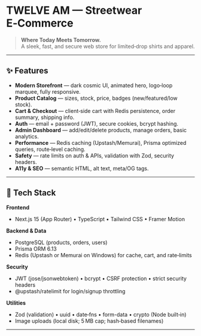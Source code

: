 # TWELVE AM — Streetwear E‑Commerce

> **Where Today Meets Tomorrow.**  
> A sleek, fast, and secure web store for limited‑drop shirts and apparel.


---

## ✨ Features

- **Modern Storefront** — dark cosmic UI, animated hero, logo‑loop marquee, fully responsive.
- **Product Catalog** — sizes, stock, price, badges (new/featured/low stock).
- **Cart & Checkout** — client‑side cart with Redis persistence, order summary, shipping info.
- **Auth** — email + password (JWT), secure cookies, bcrypt hashing.
- **Admin Dashboard** — add/edit/delete products, manage orders, basic analytics.
- **Performance** — Redis caching (Upstash/Memurai), Prisma optimized queries, route‑level caching.
- **Safety** — rate limits on auth & APIs, validation with Zod, security headers.
- **A11y & SEO** — semantic HTML, alt text, meta/OG tags.

---

## 🧱 Tech Stack

**Frontend**
- Next.js 15 (App Router) • TypeScript • Tailwind CSS • Framer Motion

**Backend & Data**
- PostgreSQL (products, orders, users)
- Prisma ORM 6.13
- Redis (Upstash or Memurai on Windows) for cache, cart, and rate‑limits

**Security**
- JWT (jose/jsonwebtoken) • bcrypt • CSRF protection • strict security headers
- @upstash/ratelimit for login/signup throttling

**Utilities**
- Zod (validation) • uuid • date‑fns • form-data • crypto (Node built‑in)
- Image uploads (local disk; 5 MB cap; hash‑based filenames)

---
